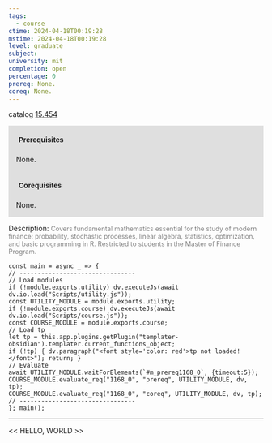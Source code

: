 ```yaml
---
tags:
  - course
ctime: 2024-04-18T00:19:28
mstime: 2024-04-18T00:19:28
level: graduate
subject: 
university: mit
completion: open
percentage: 0
prereq: None.
coreq: None.
---
```


catalog [15.454](http://student.mit.edu/catalog/m15b.html#15.454)

<span style="display: block; padding: 15px; background-color: rgb(100, 100, 100, 0.2);"><font id="m_prereq1168_0" style="display: block; font-family: Arial, sans-serif; font-weight: bold; padding: 5px">Prerequisites</font><br><span id="prereq1168_0">None.</span></span>
<span style="display: block; padding: 15px; background-color: rgb(100, 100, 100, 0.2);"><font id="m_coreq1168_0" style="display: block; font-family: Arial, sans-serif; font-weight: bold; padding: 5px">Corequisites</font><br><span id="coreq1168_0">None.</span></span>

<font style="">Description:</font>
<font style="color: grey; font-size: 0.8rem;">Covers fundamental mathematics essential for the study of modern finance: probability, stochastic processes, linear algebra, statistics, optimization, and basic programming in R. Restricted to students in the Master of Finance Program.</font>

```dataviewjs
const main = async _ => {
// --------------------------------
// Load modules
if (!module.exports.utility) dv.executeJs(await dv.io.load("Scripts/utility.js"));
const UTILITY_MODULE = module.exports.utility;
if (!module.exports.course) dv.executeJs(await dv.io.load("Scripts/course.js"));
const COURSE_MODULE = module.exports.course;
// Load tp
let tp = this.app.plugins.getPlugin("templater-obsidian").templater.current_functions_object;
if (!tp) { dv.paragraph("<font style='color: red'>tp not loaded!</font>"); return; }
// Evaluate
await UTILITY_MODULE.waitForElements(`#m_prereq1168_0`, {timeout:5});
COURSE_MODULE.evaluate_req("1168_0", "prereq", UTILITY_MODULE, dv, tp);
COURSE_MODULE.evaluate_req("1168_0", "coreq", UTILITY_MODULE, dv, tp);
// --------------------------------
}; main();
```

---

<< HELLO, WORLD >>

